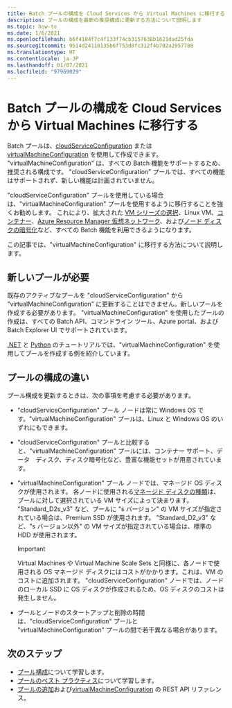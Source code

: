```yaml
---
title: Batch プールの構成を Cloud Services から Virtual Machines に移行する
description: プールの構成を最新の推奨構成に更新する方法について説明します
ms.topic: how-to
ms.date: 1/6/2021
ms.openlocfilehash: b6f4184f7c4f133f74cb3157638b1621dad25fda
ms.sourcegitcommit: 9514d24118135b6f753d8fc312f4b702a2957780
ms.translationtype: HT
ms.contentlocale: ja-JP
ms.lasthandoff: 01/07/2021
ms.locfileid: "97969029"
---
```

# <a name="migrate-batch-pool-configuration-from-cloud-services-to-virtual-machines"></a>Batch プールの構成を Cloud Services から Virtual Machines に移行する

Batch プールは、[cloudServiceConfiguration](https://docs.microsoft.com/rest/api/batchservice/pool/add#cloudserviceconfiguration) または [virtualMachineConfiguration](https://docs.microsoft.com/rest/api/batchservice/pool/add#virtualmachineconfiguration) を使用して作成できます。 "virtualMachineConfiguration" は、すべての Batch 機能をサポートするため、推奨される構成です。 "cloudServiceConfiguration" プールでは、すべての機能はサポートされず、新しい機能は計画されていません。

"cloudServiceConfiguration" プールを使用している場合は、"virtualMachineConfiguration" プールを使用するように移行することを強くお勧めします。 これにより、拡大された [VM シリーズの選択](batch-pool-vm-sizes.md)、Linux VM、[コンテナー](batch-docker-container-workloads.md)、[Azure Resource Manager 仮想ネットワーク](batch-virtual-network.md)、および[ノード ディスクの暗号化](disk-encryption.md)など、すべての Batch 機能を利用できるようになります。

この記事では、"virtualMachineConfiguration" に移行する方法について説明します。

## <a name="new-pools-are-required"></a>新しいプールが必要

既存のアクティブなプールを "cloudServiceConfiguration" から "virtualMachineConfiguration" に更新することはできません。新しいプールを作成する必要があります。 "virtualMachineConfiguration" を使用したプールの作成は、すべての Batch API、コマンドライン ツール、Azure portal、および Batch Explorer UI でサポートされています。

[.NET](tutorial-parallel-dotnet.md) と [Python](tutorial-parallel-python.md) のチュートリアルでは、"virtualMachineConfiguration" を使用してプールを作成する例を紹介しています。

## <a name="pool-configuration-differences"></a>プールの構成の違い

プール構成を更新するときは、次の事項を考慮する必要があります。

- "cloudServiceConfiguration" プール ノードは常に Windows OS です。"virtualMachineConfiguration" プールは、Linux と Windows OS のいずれにもできます。
- "cloudServiceConfiguration" プールと比較すると、"virtualMachineConfiguration" プールには、コンテナー サポート、データ　ディスク、ディスク暗号化など、豊富な機能セットが用意されています。
- "virtualMachineConfiguration" プール ノードでは、マネージド OS ディスクが使用されます。 各ノードに使用される[マネージド ディスクの種類](../virtual-machines/disks-types.md)は、プールに対して選択されている VM サイズによって決まります。 "Standard_D2s_v3" など、プールに "s バージョン" の VM サイズが指定されている場合は、Premium SSD が使用されます。 "Standard_D2_v3" など、"s バージョン以外" の VM サイズが指定されている場合は、標準の HDD が使用されます。

   > [!IMPORTANT]
   > Virtual Machines や Virtual Machine Scale Sets と同様に、各ノードで使用される OS マネージド ディスクにはコストがかかります。これは、VM のコストに追加されます。 "cloudServiceConfiguration" ノードでは、ノードのローカル SSD に OS ディスクが作成されるため、OS ディスクのコストは発生しません。

- プールとノードのスタートアップと削除の時間は、"cloudServiceConfiguration" プールと "virtualMachineConfiguration" プールの間で若干異なる場合があります。

## <a name="next-steps"></a>次のステップ

- [プール構成](nodes-and-pools.md#configurations)について学習します。
- [プールのベスト プラクティス](best-practices.md#pools)について学習します。
- [プールの追加](https://docs.microsoft.com/rest/api/batchservice/pool/add)および[virtualMachineConfiguration](https://docs.microsoft.com/rest/api/batchservice/pool/add#virtualmachineconfiguration) の REST API リファレンス。
